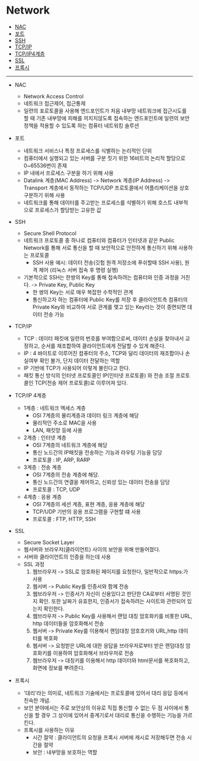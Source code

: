 # Network

- [NAC](#NAC)
- [포트](#포트)
- [SSH](#SSH)
- [TCP/IP](#TCP/IP)
- [TCP/IP4계층](#TCP/IP4계층)
- [SSL](#SSL)
- [프록시](#프록시)

---

- NAC
  - Network Access Control
  - 네트워크 접근제어, 접근통제 
  - 일련의 포로토콜을 사용해 엔드포인트가 처음 내부망 네트워크에 접근시도를 할 때 기존 내부망에 피해를 끼치지않도록 접속하는 엔드포인트에 일련의 보안 정책을 적용할 수 있도록 하는 컴퓨터 네트워킹 솔루션 


- 포트
  - 네트워크 서비스나 특정 프로세스를 식별하는 논리적인 단위 
  - 컴퓨터에서 실행되고 있는 서버를 구분 짓기 위한 16비트의 논리적 할당으로 0~65536번이 존재  
  - IP 내에서 프로세스 구분을 하기 위해 사용
  - Datalink 계층(MAC Address) -> Network 계층(IP Address) -> Transport 계층에서 동작하는 TCP/UDP 프로토콜에서 어플리케이션을 상호 구분하기 위해 사용 
  - 네트워크를 통해 데이터를 주고받는 프로세스를 식별하기 위해 호스트 내부적으로 프로세스가 할당받는 고유한 값
    
- SSH
  - Secure Shell Protocol 
  - 네트워크 프로토콜 중 하나로 컴퓨터와 컴퓨터가 인터넷과 같은 Public Network를 통해 서로 통신을 할 때 보안적으로 안전하게 통신하기 위해 사용하는 프로토콜 
    - SSH 사용 예시: 데이터 전송(깃헙 원격 저장소에 푸쉬할때 SSH 사용), 원격 제어 (리눅스 서버 접속 후 명령 실행)
  - 기본적으로 SSH는 한쌍의 Key를 통해 접속하려는 컴퓨터와 인증 과정을 거친다. -> Private Key, Public Key
    - 한 쌍의 Key는 서로 매우 복잡한 수학적인 관계 
    - 통신하고자 하는 컴퓨터에 Public Key를 저장 후 클라이언트측 컴퓨터의 Private Key와 비교하여 서로 관계를 맺고 있는 Key라는 것이 증면되면 데이터 전송 가능


- TCP/IP
  - TCP : 데이터 패킷에 일련의 번호를 부여함으로써, 데이터 손실을 찾아내서 교정하고, 순서를 재조합하여 클라이언트에게 전달할 수 있게 해준다.
  - IP : 4 바이트로 이루어진 컴퓨터의 주소, TCP와 달리 데이터의 재조합이나 손실여부 확인 불가, 단지 데이터 전달하는 역할 
  - IP 기반에 TCP가 사용되어 이렇게 불린다고 한다.
  - 패킷 통신 방식의 인터넷 프로토콜인 IP(인터넷 프로토콜) 와 전송 조절 프로토콜인 TCP(전송 제어 프로토콜)로 이루어져 있다.
 
- TCP/IP 4계층 
  - 1계층 : 네트워크 엑세스 계층 
    - OSI 7계층의 물리계층과 데이터 링크 계층에 해당
    - 물리적인 주소로 MAC을 사용
    - LAN, 패킷망 등에 사용 
  - 2계층 : 인터넷 계층 
    - OSI 7계층의 네트워크 계층에 해당 
    - 통신 노드간의 IP패킷을 전송하는 기능과 라우팅 기능을 담당 
    - 프로토콜 : IP, ARP, RARP
  - 3계층 : 전송 계층 
     - OSI 7계층의 전송 계층에 해당.
     - 통신 노드간의 연결을 제어하고, 신뢰성 있는 데이터 전송을 담당 
     - 프로토콜 : TCP, UDP
  - 4계층 : 응용 계층 
    - OSI 7계층의 세션 계층, 표현 계층, 응용 계층에 해당
    - TCP/UDP 기반의 응용 프로그램을 구현할 떄 사용 
    - 프로토콜 : FTP, HTTP, SSH

- SSL
  - Secure Socket Layer 
  - 웹서버와 브라우저(클라이언트) 사이의 보안을 위해 만들어졌다.
  - 서버와 클라이언트의 인증을 하는데 사용 
  - SSL 과정 
    1. 웹브라우저 -> SSL로 암호화된 페이지를 요청한다, 일반적으로 https:가 사용 
    2. 웹서버 -> Public Key를 인증서와 함께 전송
    3. 웹브라우저 -> 인증서가 자신이 신용있다고 판단한 CA로부터 서명된 것인지 확인. 또한 날짜가 유효한지, 인증서가 접속하려는 사이트와 관련되어 있는지 확인한다.
    4. 웹브라우저 -> Public Key를 사용해서 랜덤 대칭 암호화키를 비롯한 URL, http 데이터들을 암호화해서 전송
    5. 웹서버 -> Private Key를 이용해서 랜덤대칭 암호호키와 URL,http 데이터를 복호화
    6. 웹서버 -> 요청받은 URL에 대한 응답을 브라우저로부터 받은 랜덤대칭 암호화키를 이용하여 암호화해서 브라우저로 전송
    7. 웹브라우저 -> 대칭키를 이용해서 http 데이터와 html문서를 복호화하고, 화면에 정보를 뿌려준다.
    
  
- 프록시 
  - '대리'라는 의미로, 네트워크 기술에서는 프로토콜에 있어서 대리 응답 등에서 친숙한 개념.
  - 보안 분야에서는 주로 보안상의 이유로 직접 통신할 수 없는 두 점 사이에서 통신을 할 경우 그 상이에 있어서 중계기로서 대리로 통신을 수행하는 기능을 가르킨다.
  - 프록시를 사용하는 이유 
    - 시간 절약 : 클라이언트의 요청을 프록시 서버에 캐시로 저장해두면 전송 시간을 절약
    - 보안 : 내부망을 보호하는 역할 
    
